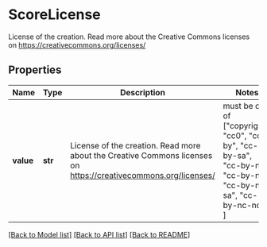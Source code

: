 # ScoreLicense

License of the creation. Read more about the Creative Commons licenses on https://creativecommons.org/licenses/ 

## Properties
Name | Type | Description | Notes
------------ | ------------- | ------------- | -------------
**value** | **str** | License of the creation. Read more about the Creative Commons licenses on https://creativecommons.org/licenses/  |  must be one of ["copyright", "cc0", "cc-by", "cc-by-sa", "cc-by-nd", "cc-by-nc", "cc-by-nc-sa", "cc-by-nc-nd", ]

[[Back to Model list]](../README.md#documentation-for-models) [[Back to API list]](../README.md#documentation-for-api-endpoints) [[Back to README]](../README.md)


